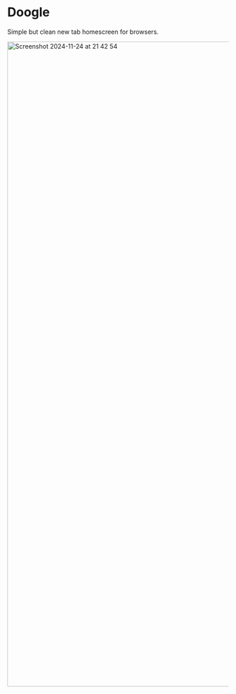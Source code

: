 # Doogle

Simple but clean new tab homescreen for browsers.

<img width="1466" alt="Screenshot 2024-11-24 at 21 42 54" src="https://github.com/user-attachments/assets/050b9d00-b563-439c-904e-81c8ddfbc5a2">
